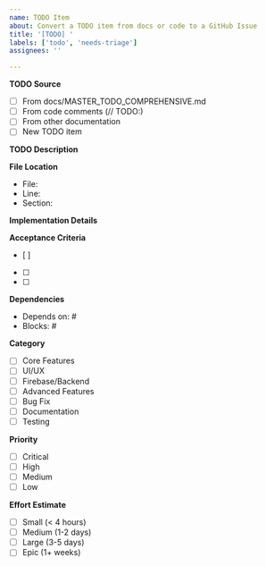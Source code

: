 ```yaml
---
name: TODO Item
about: Convert a TODO item from docs or code to a GitHub Issue
title: '[TODO] '
labels: ['todo', 'needs-triage']
assignees: ''

---
```


**TODO Source**
- [ ] From docs/MASTER_TODO_COMPREHENSIVE.md
- [ ] From code comments (// TODO:)
- [ ] From other documentation
- [ ] New TODO item

**TODO Description**
<!-- Copy the exact TODO text here -->

**File Location**
<!-- If from code, specify file and line number -->
- File: 
- Line: 
- Section: 

**Implementation Details**
<!-- What needs to be done -->

**Acceptance Criteria**
- [ ] 
- [ ] 
- [ ] 

**Dependencies**
<!-- List any other issues or TODOs that must be completed first -->
- Depends on: #
- Blocks: #

**Category**
- [ ] Core Features
- [ ] UI/UX
- [ ] Firebase/Backend
- [ ] Advanced Features
- [ ] Bug Fix
- [ ] Documentation
- [ ] Testing

**Priority**
- [ ] Critical
- [ ] High
- [ ] Medium
- [ ] Low

**Effort Estimate**
- [ ] Small (< 4 hours)
- [ ] Medium (1-2 days)
- [ ] Large (3-5 days)
- [ ] Epic (1+ weeks) 